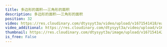 ```yaml
---
title: 多边形的面积——三角形的面积
description: 多边形的面积——三角形的面积
position: 32
video: https://res.cloudinary.com/dtysyyt3a/video/upload/v1671541418/easymath/5年级上/06单元多边形的面积/zq57uvimrf9cf7kvlhjm.mp4
video_additional: https://res.cloudinary.com/dtysyyt3a/video/upload/v1671541444/easymath/5年级上/06单元多边形的面积/每课一题的解答视频/u8frwl5oinxcdeigpbmc.mp4
thumbnail: https://res.cloudinary.com/dtysyyt3a/image/upload/v1671541420/easymath/5年级上/06单元多边形的面积/bqrtrntyperoqkfvx3zp.png
is_free: False
---
```


